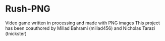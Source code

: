 # Rush-PNG
Video game written in processing and made with PNG images
This project has been coauthored by Millad Bahrami (millad456) and Nicholas Tarazi (tnickster)
